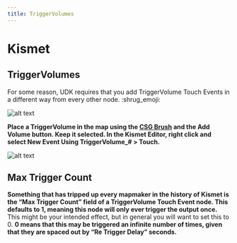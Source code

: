 ```yaml
---
title: TriggerVolumes
---
```

# Kismet

## TriggerVolumes

For some reason, UDK requires that you add TriggerVolume Touch Events in a different way from every other node. :shrug_emoji:

![alt text](/images/kismet/guide/image184.png "Hello TriggerVolume")

**Place a TriggerVolume in the map using the [CSG Brush](../udk/01_csg.md) and the Add Volume button. Keep it selected. In the Kismet Editor, right click and select New Event Using TriggerVolume_# > Touch.**

![alt text](/images/kismet/guide/image236.png "Hello Pain")

## Max Trigger Count <Badge text="important" type="tip"/>

**Something that has tripped up every mapmaker in the history of Kismet is the “Max Trigger Count” field of a TriggerVolume Touch Event node. This defaults to 1, meaning this node will only ever trigger the output once.** This might be your intended effect, but in general you will want to set this to 0. **0 means that this may be triggered an infinite number of times, given that they are spaced out by “Re Trigger Delay” seconds.**
